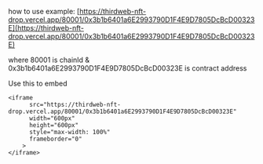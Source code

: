 how to use 
example: [https://thirdweb-nft-drop.vercel.app/80001/0x3b1b6401a6E2993790D1F4E9D7805DcBcD00323E](https://thirdweb-nft-drop.vercel.app/80001/0x3b1b6401a6E2993790D1F4E9D7805DcBcD00323E)

where 80001 is chainId & 0x3b1b6401a6E2993790D1F4E9D7805DcBcD00323E is contract address

Use this to embed
```
<iframe
      src="https://thirdweb-nft-drop.vercel.app/80001/0x3b1b6401a6E2993790D1F4E9D7805DcBcD00323E"
      width="600px"
      height="600px"
      style="max-width: 100%"
      frameborder="0"
    >
</iframe>
```